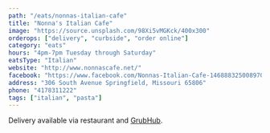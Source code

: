 ```yaml
---
path: "/eats/nonnas-italian-cafe"
title: "Nonna's Italian Cafe"
image: "https://source.unsplash.com/98Xi5vMGKck/400x300"
orderops: ["delivery", "curbside", "order online"]
category: "eats"
hours: "4pm-7pm Tuesday through Saturday"
eatsType: "Italian"
website: "http://www.nonnascafe.net/"
facebook: "https://www.facebook.com/Nonnas-Italian-Cafe-1468883250089709"
address: "306 South Avenue Springfield, Missouri 65806"
phone: "4178311222"
tags: ["italian", "pasta"]
---
```


Delivery available via restaurant and [GrubHub](https://www.grubhub.com/restaurant/nonnas-italian-cafe-306-south-ave-springfield/790688).
